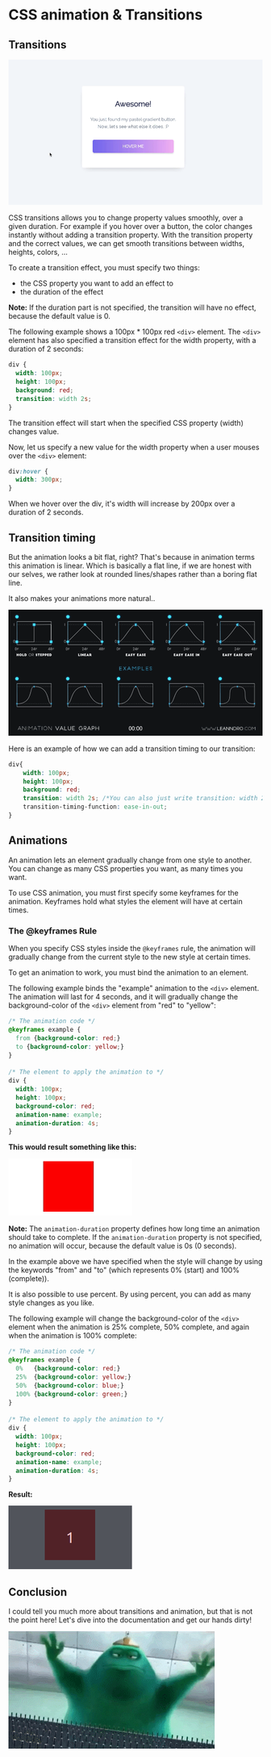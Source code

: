 # CSS animation & Transitions



## Transitions



![coolbutton.gif](./resources/images/coolbutton.gif)



CSS transitions allows you to change property values smoothly, over a given duration.
For example if you hover over a button, the color changes instantly without adding a transition property.
With the transition property and the correct values, we can get smooth transitions between widths, heights, colors, ...



To create a transition effect, you must specify two things:

- the CSS property you want to add an effect to
- the duration of the effect

**Note:** If the duration part is not specified, the transition will have no effect, because the default value is 0.



The following example shows a 100px * 100px red `<div>` element. The `<div>` element has also specified a transition effect for the width property, with a duration of 2 seconds:



```css
div {
  width: 100px;
  height: 100px;
  background: red;
  transition: width 2s;
}
```



The transition effect will start when the specified CSS property (width) changes value.

Now, let us specify a new value for the width property when a user mouses over the `<div>` element:



```css
div:hover {
  width: 300px;
}
```



When we hover over the div, it's width will increase by 200px over a duration of 2 seconds.



## Transition timing

But the animation looks a bit flat, right? That's because in animation terms this animation is linear.
Which is basically a flat line, if we are honest with our selves, we rather look at rounded lines/shapes rather than a boring flat line.

It also makes your animations more natural..



![Animation-Value-Graph.gif](./resources/images/Animation-Value-Graph.gif)



Here is an example of how we can add a transition timing to our transition:

```css
div{
    width: 100px;
    height: 100px;
    background: red;
    transition: width 2s; /*You can also just write transition: width 2s ease-in-out-*/
    transition-timing-function: ease-in-out;
}
```



## Animations

An animation lets an element gradually change from one style to another.
You can change as many CSS properties you want, as many times you want.

To use CSS animation, you must first specify some keyframes for the animation.
Keyframes hold what styles the element will have at certain times.



### The @keyframes Rule

When you specify CSS styles inside the `@keyframes` rule, the animation will gradually change from the current style to the new style at certain times.

To get an animation to work, you must bind the animation to an element.

The following example binds the "example" animation to the `<div>` element. The animation will last for 4 seconds, and it will gradually change the background-color of the `<div>` element from "red" to "yellow":



```css
/* The animation code */
@keyframes example {
  from {background-color: red;}
  to {background-color: yellow;}
}

/* The element to apply the animation to */
div {
  width: 100px;
  height: 100px;
  background-color: red;
  animation-name: example;
  animation-duration: 4s;
}
```



**This would result something like this:**



![](./resources/images/animation-01.gif)



**Note:** The `animation-duration` property defines how long time an animation should take to complete. If the `animation-duration` property is not specified, no animation will occur, because the default value is 0s (0 seconds).



In the example above we have specified when the style will change by using the keywords "from" and "to" (which represents 0% (start) and 100% (complete)).

It is also possible to use percent. By using percent, you can add as many style changes as you like.



The following example will change the background-color of the `<div>` element when the animation is 25% complete, 50% complete, and again when the animation is 100% complete:



```css
/* The animation code */
@keyframes example {
  0%   {background-color: red;}
  25%  {background-color: yellow;}
  50%  {background-color: blue;}
  100% {background-color: green;}
}

/* The element to apply the animation to */
div {
  width: 100px;
  height: 100px;
  background-color: red;
  animation-name: example;
  animation-duration: 4s;
}
```



**Result:**  

![](./resources/images/animation-02.gif)



## Conclusion

I could tell you much more about transitions and animation, but that is not the point here! Let's dive into the documentation and get our hands dirty!





![blob.gif](./resources/images/blob.gif)


